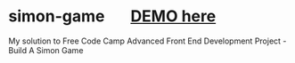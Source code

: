 # simon-game  &nbsp; &nbsp; &nbsp; [DEMO here](https://ziweidream.github.io/simon-game/)
My solution to Free Code Camp Advanced Front End Development Project - Build A Simon Game
